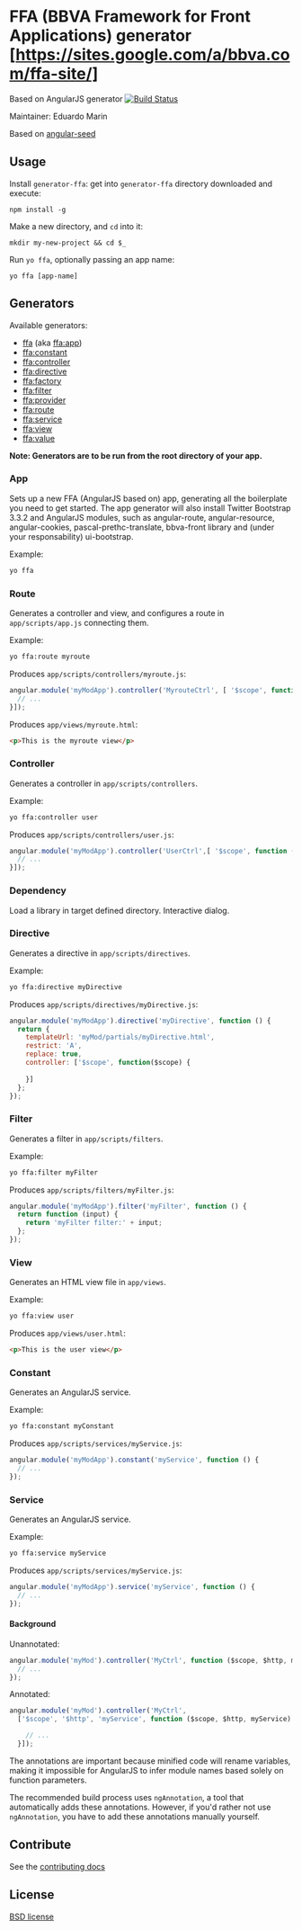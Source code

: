 # FFA (BBVA Framework for Front Applications) generator [https://sites.google.com/a/bbva.com/ffa-site/]

Based on AngularJS generator [![Build Status](https://secure.travis-ci.org/yeoman/generator-angular.png?branch=master)](http://travis-ci.org/yeoman/generator-angular)

Maintainer: Eduardo Marin

Based on [angular-seed](https://github.com/angular/angular-seed/)


## Usage

Install `generator-ffa`: get into `generator-ffa` directory downloaded and execute:
```
npm install -g
```

Make a new directory, and `cd` into it:
```
mkdir my-new-project && cd $_
```

Run `yo ffa`, optionally passing an app name:
```
yo ffa [app-name]
```

## Generators

Available generators:

* [ffa](#app) (aka [ffa:app](#app))
* [ffa:constant](#constant)
* [ffa:controller](#controller)
* [ffa:directive](#directive)
* [ffa:factory](#factory)
* [ffa:filter](#filter)
* [ffa:provider](#provider)
* [ffa:route](#route)
* [ffa:service](#service)
* [ffa:view](#view)
* [ffa:value](#value)

**Note: Generators are to be run from the root directory of your app.**

### App
Sets up a new FFA (AngularJS based on) app, generating all the boilerplate you need to get started. The app generator will also install Twitter Bootstrap 3.3.2 and AngularJS modules, such as angular-route, angular-resource, angular-cookies, pascal-prethc-translate, bbva-front library and (under your responsability) ui-bootstrap.

Example:
```bash
yo ffa
```

### Route
Generates a controller and view, and configures a route in `app/scripts/app.js` connecting them.

Example:
```bash
yo ffa:route myroute
```

Produces `app/scripts/controllers/myroute.js`:
```javascript
angular.module('myModApp').controller('MyrouteCtrl', [ '$scope', function ($scope) {
  // ...
}]);
```

Produces `app/views/myroute.html`:
```html
<p>This is the myroute view</p>
```

### Controller
Generates a controller in `app/scripts/controllers`.

Example:
```bash
yo ffa:controller user
```

Produces `app/scripts/controllers/user.js`:
```javascript
angular.module('myModApp').controller('UserCtrl',[ '$scope', function ($scope) {
  // ...
}]);
```

### Dependency
Load a library in target defined directory. Interactive dialog.

### Directive
Generates a directive in `app/scripts/directives`.

Example:
```bash
yo ffa:directive myDirective
```

Produces `app/scripts/directives/myDirective.js`:
```javascript
angular.module('myModApp').directive('myDirective', function () {
  return {
    templateUrl: 'myMod/partials/myDirective.html',
    restrict: 'A',
    replace: true,
    controller: ['$scope', function($scope) {
      
    }]
  };
});
```

### Filter
Generates a filter in `app/scripts/filters`.

Example:
```bash
yo ffa:filter myFilter
```

Produces `app/scripts/filters/myFilter.js`:
```javascript
angular.module('myModApp').filter('myFilter', function () {
  return function (input) {
    return 'myFilter filter:' + input;
  };
});
```

### View
Generates an HTML view file in `app/views`.

Example:
```bash
yo ffa:view user
```

Produces `app/views/user.html`:
```html
<p>This is the user view</p>
```

### Constant
Generates an AngularJS service.

Example:
```bash
yo ffa:constant myConstant
```

Produces `app/scripts/services/myService.js`:
```javascript
angular.module('myModApp').constant('myService', function () {
  // ...
});
```

### Service
Generates an AngularJS service.

Example:
```bash
yo ffa:service myService
```

Produces `app/scripts/services/myService.js`:
```javascript
angular.module('myModApp').service('myService', function () {
  // ...
});
```

#### Background
Unannotated:
```javascript
angular.module('myMod').controller('MyCtrl', function ($scope, $http, myService) {
  // ...
});
```

Annotated:
```javascript
angular.module('myMod').controller('MyCtrl',
  ['$scope', '$http', 'myService', function ($scope, $http, myService) {

    // ...
  }]);
```

The annotations are important because minified code will rename variables, making it impossible for AngularJS to infer module names based solely on function parameters.

The recommended build process uses `ngAnnotation`, a tool that automatically adds these annotations. However, if you'd rather not use `ngAnnotation`, you have to add these annotations manually yourself.

## Contribute

See the [contributing docs](https://docs.google.com/a/bbva.com/document/d/1LEGIu0Yg-F6t6ZRGajihyvLEo4Y4baAaDd0C9TuoGk8/edit)

## License

[BSD license](http://opensource.org/licenses/bsd-license.php)
